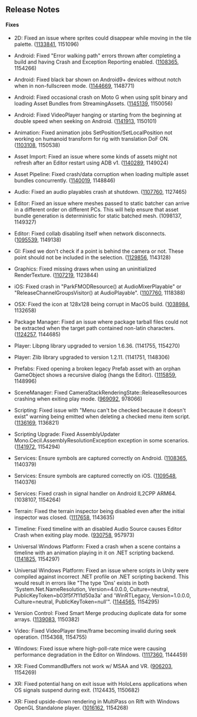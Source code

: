 ## Release Notes

#### Fixes

-   2D: Fixed an issue where sprites could disappear while moving in the tile palette. ([1133841](https://issuetracker.unity3d.com/issues/tilemap-selected-sprites-disappear-while-moving-in-tile-palette), 1151096)

-   Android: Fixed \"Error walking path\" errors thrown after completing a build and having Crash and Exception Reporting enabled. ([1108365](https://issuetracker.unity3d.com/issues/android-error-walking-path-errors-thrown-after-completing-a-build-and-having-crash-and-exception-reporting-enabled), 1154266)

-   Android: Fixed black bar shown on Android9+ devices without notch when in non-fullscreen mode. ([1144669](https://issuetracker.unity3d.com/issues/android-android-9-devices-with-a-notch-are-not-in-full-screen-black-bar-is-visible-at-the-bottom-of-the-screen), 1148771)

-   Android: Fixed occasional crash on Moto G when using split binary and loading Asset Bundles from StreamingAssets. ([1145139](https://issuetracker.unity3d.com/issues/android-native-crash-on-moto-g-when-loading-assets-of-an-asset-bundle-from-an-obb), 1150056)

-   Android: Fixed VideoPlayer hanging or starting from the beginning at double speed when seeking on Android. ([1141913](https://issuetracker.unity3d.com/issues/android-videoplayer-hangs-or-starts-from-the-beginning-at-double-speed-when-seeking-on-android), 1150101)

-   Animation: Fixed animation jobs SetPosition/SetLocalPosition not working on humanoid transform for rig with translation DoF ON. ([1103108](https://issuetracker.unity3d.com/issues/bone-animation-fails-to-work-on-gameobjects-when-animations-is-scripted), 1150538)

-   Asset Import: Fixed an issue where some kinds of assets might not refresh after an Editor restart using ADB v1. ([1140289](https://issuetracker.unity3d.com/issues/assetdatabase-does-not-refresh-asset-after-editor-restart), 1149024)

-   Asset Pipeline: Fixed crash/data corruption when loading multiple asset bundles concurrently. ([1140019](https://issuetracker.unity3d.com/issues/mobile-crash-in-resize-initialized-inlined-construct-at-constructorutility-dot-h-using-assetbundle-dot-loadassetasync), 1148846)

-   Audio: Fixed an audio playables crash at shutdown. ([1107760](https://issuetracker.unity3d.com/issues/ios-crash-in-parkfmodresource-at-audiomixerplayable-or-releasechannelgroupsvisitor-at-audioplayable-when-unloading-fmod), 1127465)

-   Editor: Fixed an issue where meshes passed to static batcher can arrive in a different order on different PCs. This will help ensure that asset bundle generation is deterministic for static batched mesh. (1098137, 1149327)

-   Editor: Fixed collab disabling itself when network disconnects. ([1095539](https://issuetracker.unity3d.com/issues/collaborate-turns-itself-off), 1149138)

-   GI: Fixed we don\'t check if a point is behind the camera or not. These point should not be included in the selection. ([1129856](https://issuetracker.unity3d.com/issues/probes-light-probes-outside-of-the-viewport-get-selected-while-in-the-edit-mode), 1143128)

-   Graphics: Fixed missing draws when using an uninitialized RenderTexture. ([1107219](https://issuetracker.unity3d.com/issues/android-vulkan-raw-image-with-render-texture-causes-ui-elements-to-become-invisible-on-vulkan), 1123844)

-   iOS: Fixed crash in \"ParkFMODResource() at AudioMixerPlayable\" or \"ReleaseChannelGroupsVisitor() at AudioPlayable\". ([1107760](https://issuetracker.unity3d.com/issues/ios-crash-in-parkfmodresource-at-audiomixerplayable-or-releasechannelgroupsvisitor-at-audioplayable-when-unloading-fmod), 1118388)

-   OSX: Fixed the icon at 128x128 being corrupt in MacOS build. ([1038984](https://issuetracker.unity3d.com/issues/macos-deployment-the-icon-at-128x128-is-corrupt-in-macos-build), 1132658)

-   Package Manager: Fixed an issue where package tarball files could not be extracted when the target path contained non-latin characters. ([1124257](https://issuetracker.unity3d.com/issues/package-manager-fails-to-resolve-packages-when-the-windows-user-name-contains-non-latin-characters), 1144685)

-   Player: Libpng library upgraded to version 1.6.36. (1141755, 1154270)

-   Player: Zlib library upgraded to version 1.2.11. (1141751, 1148306)

-   Prefabs: Fixed opening a broken legacy Prefab asset with an orphan GameObject shows a recursive dialog (hangs the Editor). ([1115859](https://issuetracker.unity3d.com/issues/prefab-asset-with-orphan-gameobject-creates-dummy-root-in-prefab-mode-but-shows-only-one-child-under-it-and-spews-errors), 1148996)

-   SceneManager: Fixed CameraStackRenderingState::ReleaseResources crashing when exiting play mode. ([969092](https://issuetracker.unity3d.com/issues/camerastackrenderingstate-releaseresources-crash-when-exiting-play-mode), 978066)

-   Scripting: Fixed issue with \"Menu can\'t be checked because it doesn\'t exist\" warning being emitted when deleting a checked menu item script. ([1136169](https://issuetracker.unity3d.com/issues/deleting-script-of-a-checked-menuitem-results-in-cant-be-checked-because-it-doesnt-exist-error), 1136821)

-   Scripting Upgrade: Fixed AssemblyUpdater Mono.Cecil.AssemblyResolutionException exception in some scenarios. ([1141972](https://issuetracker.unity3d.com/issues/assembly-error-thrown-when-re-importing-dll), 1154294)

-   Services: Ensure symbols are captured correctly on Android. ([1108365](https://issuetracker.unity3d.com/issues/android-error-walking-path-errors-thrown-after-completing-a-build-and-having-crash-and-exception-reporting-enabled), 1140379)

-   Services: Ensure symbols are captured correctly on iOS. ([1109548](https://issuetracker.unity3d.com/issues/ios-automatic-dsym-uploading-doesnt-log-on-first-build-or-archive), 1140376)

-   Services: Fixed crash in signal handler on Android IL2CPP ARM64. (1038107, 1154264)

-   Terrain: Fixed the terrain inspector being disabled even after the initial inspector was closed. ([1117658](https://issuetracker.unity3d.com/issues/terrain-paint-functionality-is-disabled-in-second-inspector-when-you-close-initial-inspector), 1143635)

-   Timeline: Fixed timeline with an disabled Audio Source causes Editor Crash when exiting play mode. ([930758](https://issuetracker.unity3d.com/issues/timeline-timeline-with-a-disabled-audio-source-causes-editor-crash-when-exiting-play-mode), 957973)

-   Universal Windows Platform: Fixed a crash when a scene contains a timeline with an animation playing in it on .NET scripting backend. ([1141825](https://issuetracker.unity3d.com/issues/uwp-dot-net-player-crashes-when-active-scene-has-a-timeline-with-animition-playing), 1154297)

-   Universal Windows Platform: Fixed an issue where scripts in Unity were compiled against incorrect .NET profile on .NET scripting backend. This would result in errors like \"The type \'Dns\' exists in both \'System.Net.NameResolution, Version=4.0.0.0, Culture=neutral, PublicKeyToken=b03f5f7f11d50a3a\' and \'WinRTLegacy, Version=1.0.0.0, Culture=neutral, PublicKeyToken=null\'\". ([1144565](https://issuetracker.unity3d.com/issues/uwp-dot-net-building-procces-fails-when-using-system-dot-net-dot-dns-class), 1154295)

-   Version Control: Fixed Smart Merge producing duplicate data for some arrays. ([1139083](https://issuetracker.unity3d.com/issues/unityyamlmerge-duplicate-chunk-in-the-output-file), 1150382)

-   Video: Fixed VideoPlayer time/frame becoming invalid during seek operation. (1154368, 1154755)

-   Windows: Fixed issue where high-poll-rate mice were causing performance degradation in the Editor on Windows. ([1117360](https://issuetracker.unity3d.com/issues/input-polling-rates-drastically-decreases-editor-performance), 1144459)

-   XR: Fixed CommandBuffers not work w/ MSAA and VR. ([906203](https://issuetracker.unity3d.com/issues/vr-commandbuffers-dont-work-w-slash-msaa-and-vr), 1154269)

-   XR: Fixed potential hang on exit issue with HoloLens applications when OS signals suspend during exit. (1124435, 1150682)

-   XR: Fixed upside-down rendering in MultiPass on Rift with Windows OpenGL Standalone player. ([1016162](https://issuetracker.unity3d.com/issues/opengl-multipass-upside-down-rendering-in-multipass-on-rift-with-windows-opengl-standalone-player), 1154268)
